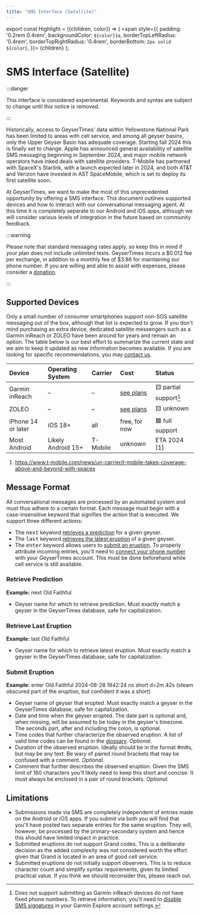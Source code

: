 ```yaml
---
title: "SMS Interface (Satellite)"
---
```


export const Highlight = ({children, color}) => (
  <span
    style={{
      padding: '0.2rem 0.4rem',
      backgroundColor: `${color}1a`,
      borderTopLeftRadius: '0.4rem',
      borderTopRightRadius: '0.4rem',
      borderBottom: `2px solid ${color}`,
    }}>
    {children}
  </span>
);

# SMS Interface (Satellite)

:::danger

This interface is considered experimental. Keywords and syntax are subject to change until this notice is removed.

:::

Historically, access to GeyserTimes' data within Yellowstone National Park has been limited to areas with cell service, and among all geyser basins, only the Upper Geyser Basin has adequate coverage. Starting fall 2024 this is finally set to change. Apple has announced general availability of satellite SMS messaging beginning in September 2024, and major mobile network operators have inked deals with satellite providers. T-Mobile has partnered with SpaceX's Starlink, with a launch expected later in 2024, and both AT&T and Verizon have invested in AST SpaceMobile, which is set to deploy its first satellite soon.

At GeyserTimes, we want to make the most of this unprecedented opportunity by offering a SMS interface. This document outlines supported devices and how to interact with our conversational messaging agent. At this time it is completely separate to our Android and iOS apps, although we will consider various levels of integration in the future based on community feedback.

:::warning

Please note that standard messaging rates apply, so keep this in mind if your plan does not include unlimited texts. GeyserTimes incurs a $0.012 fee per exchange, in addition to a monthly fee of $3.86 for maintaining our phone number. If you are willing and able to assist with expenses, please consider a [donation](http://geysertimes.org/donate.php).

:::

## Supported Devices

Only a small number of consumer smartphones support non-SOS satellite messaging out of the box, although that list is expected to grow. If you don't mind purchasing an extra device, dedicated satellite messengers such as a Garmin inReach or ZOLEO have been around for years and remain an option. The table below is our best effort to summarize the current state and we aim to keep it updated as new information becomes available. If you are looking for specific recommendations, you may [contact us](mailto:support@geysertimes.org).

| Device             | Operating System   | Carrier  | Cost                                                               | Status               |
|:-------------------|:-------------------|:---------|:-------------------------------------------------------------------|:---------------------|
| Garmin inReach     | &ndash;            | &ndash;  | [see plans](https://www.garmin.com/en-US/p/837461/pn/010-06002-SU) | 🟨 partial support[^1] |
| ZOLEO              | &ndash;            | &ndash;  | [see plans](https://www.zoleo.com/en-us/plans)                     | 🟨 unknown           |
| iPhone 14 or later | iOS 18+            | all      | free, for now                                                      | 🟩 full support      |
| Most Android       | Likely Android 15+ | T-Mobile | unknown                                                            | ETA 2024 [1]         |

[^1]: Does not support submitting as Garmin inReach devices do not have fixed phone numbers. To retrieve information, you'll need to [disable SMS signatures](https://support.garmin.com/en-US/?faq=9Hy94BRi3dALwQ1kofKRO7&productID=765374&tab=topics) in your Garmin Explore account settings.

1. https://www.t-mobile.com/news/un-carrier/t-mobile-takes-coverage-above-and-beyond-with-spacex

## Message Format

All conversational messages are processed by an automated system and must thus adhere to a certain format. Each message must begin with a case-insensitive keyword that signifies the action that is executed. We support three different actions:

* The <kbd>next</kbd> keyword [retrieves a prediction](#retrieve-prediction) for a given geyser.
* The <kbd>last</kbd> keyword [retrieves the latest eruption](#retrieve-last-eruption) of a given geyser.
* The <kbd>enter</kbd> keyword allows users to [submit an eruption](#submit-eruption). To properly attribute incoming entries, you'll need to [connect your phone number](/users/account#connect-a-phone-number) with your GeyserTimes account. This must be done beforehand while cell service is still available.

### Retrieve Prediction

**Example:** next <Highlight color="#4cb3d4">Old Faithful</Highlight>

* <Highlight color="#4cb3d4">Geyser name</Highlight> for which to retrieve prediction. Must exactly match a geyser in the GeyserTimes database, safe for capitalization.

### Retrieve Last Eruption

**Example:** last <Highlight color="#4cb3d4">Old Faithful</Highlight>

* <Highlight color="#4cb3d4">Geyser name</Highlight> for which to retrieve latest eruption. Must exactly match a geyser in the GeyserTimes database, safe for capitalization.

### Submit Eruption

**Example:** enter <Highlight color="#4cb3d4">Old Faithful</Highlight> <Highlight color="#e6a700">2024-08-28 1842:24</Highlight> <Highlight color="#009400">ns short</Highlight> <Highlight color="#e13238">d=2m 42s</Highlight> <Highlight color="#d4d5d8">(steam obscured part of the eruption, but confident it was a short)</Highlight>

* <Highlight color="#4cb3d4">Geyser name</Highlight> of geyser that erupted. Must exactly match a geyser in the GeyserTimes database, safe for capitalization.
* <Highlight color="#e6a700">Date and time</Highlight> when the geyser erupted. The date part is optional and, when missing, will be assumed to be today in the geyser's timezone. The seconds part, after and including the colon, is optional.
* <Highlight color="#009400">Time codes</Highlight> that further characterize the observed eruption. A list of valid time codes can be found in the [glossary](/users/glossary#time-code). *Optional.*
* <Highlight color="#e13238">Duration</Highlight> of the observed eruption. Ideally should be in the format #m#s, but may be any text. Be wary of paired round brackets that may be confused with a comment. *Optional.*
* <Highlight color="#d4d5d8">Comment</Highlight> that further describes the observed eruption. Given the SMS limit of 160 characters you'll likely need to keep this short and concise. It must always be enclosed in a pair of round brackets. *Optional.*

## Limitations

* Submissions made via SMS are completely independent of entries made on the Android or iOS apps. If you submit via both you will find that you'll have posted two separate entries for the same eruption. They will, however, be processed by the primary-secondary system and hence this should have limited impact in practice.
* Submitted eruptions do not support Grand codes. This is a deliberate decision as the added complexity was not considered worth the effort given that Grand is located in an area of good cell service.
* Submitted eruptions do not initially support observers. This is to reduce character count and simplify syntax requirements, given its limited practical value. If you think we should reconsider this, please reach out.
